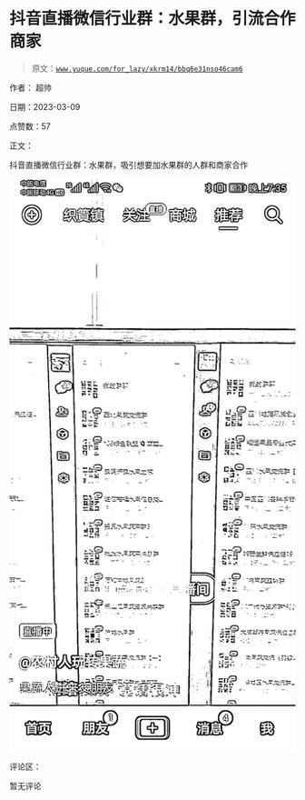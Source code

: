 # 抖音直播微信行业群：水果群，引流合作商家

> 原文：[`www.yuque.com/for_lazy/xkrm14/bbq6e31nso46cam6`](https://www.yuque.com/for_lazy/xkrm14/bbq6e31nso46cam6)



作者： 超帅 

日期：2023-03-09 

点赞数：57 

正文： 

抖音直播微信行业群：水果群，吸引想要加水果群的人群和商家合作 

![](img/934ee06d4a1c72682e18f2e554644b51.png) 

评论区： 

暂无评论 


